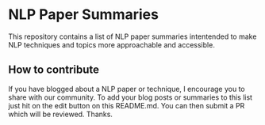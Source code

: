 # NLP Paper Summaries
This repository contains a list of NLP paper summaries intentended to make NLP techniques and topics more approachable and accessible. 

## How to contribute
If you have blogged about a NLP paper or technique, I encourage you to share with our community. To add your blog posts or summaries to this list just hit on the edit button on this README.md. You can then submit a PR which will be reviewed. Thanks.

